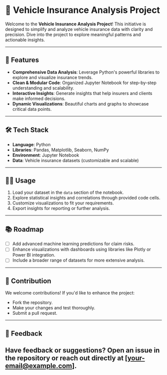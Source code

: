 # 🚗 Vehicle Insurance Analysis Project

Welcome to the **Vehicle Insurance Analysis Project**! This initiative is designed to simplify and analyze vehicle insurance data with clarity and precision. Dive into the project to explore meaningful patterns and actionable insights.

---

## 🌟 Features

- **Comprehensive Data Analysis**: Leverage Python's powerful libraries to explore and visualize insurance trends.
- **Clean & Modular Code**: Organized Jupyter Notebook for step-by-step understanding and scalability.
- **Interactive Insights**: Generate insights that help insurers and clients make informed decisions.
- **Dynamic Visualizations**: Beautiful charts and graphs to showcase critical data points.

---

## 🛠️ Tech Stack

- **Language**: Python
- **Libraries**: Pandas, Matplotlib, Seaborn, NumPy
- **Environment**: Jupyter Notebook
- **Data**: Vehicle insurance datasets (customizable and scalable)

---



## 🧑‍💻 Usage

1. Load your dataset in the `data` section of the notebook.
2. Explore statistical insights and correlations through provided code cells.
3. Customize visualizations to fit your requirements.
4. Export insights for reporting or further analysis.

---

## 📚 Roadmap

- [ ] Add advanced machine learning predictions for claim risks.
- [ ] Enhance visualizations with dashboards using libraries like Plotly or Power BI integration.
- [ ] Include a broader range of datasets for more extensive analysis.

---

## 🤝 Contribution

We welcome contributions! If you'd like to enhance the project:
- Fork the repository.
- Make your changes and test thoroughly.
- Submit a pull request.

---

## 📝 Feedback

Have feedback or suggestions? Open an issue in the repository or reach out directly at [your-email@example.com].
---
